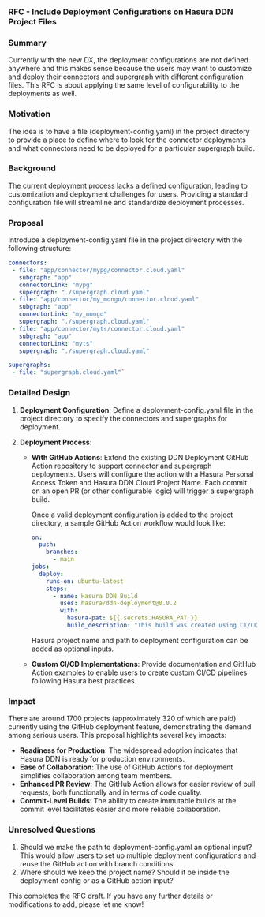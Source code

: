 ### RFC - Include Deployment Configurations on Hasura DDN Project Files

### Summary

Currently with the new DX, the deployment configurations are not defined anywhere and this makes sense because the users may want to customize and deploy their connectors and supergraph with different configuration files. This RFC is about applying the same level of configurability to the deployments as well.

### Motivation

The idea is to have a file (deployment-config.yaml) in the project directory to provide a place to define where to look for the connector deployments and what connectors need to be deployed for a particular supergraph build.

### Background

The current deployment process lacks a defined configuration, leading to customization and deployment challenges for users. Providing a standard configuration file will streamline and standardize deployment processes.

### Proposal

Introduce a deployment-config.yaml file in the project directory with the following structure:

```yaml
connectors:
 - file: "app/connector/mypg/connector.cloud.yaml"
   subgraph: "app"
   connectorLink: "mypg"
   supergraph: "./supergraph.cloud.yaml"
 - file: "app/connector/my_mongo/connector.cloud.yaml"
   subgraph: "app"
   connectorLink: "my_mongo"
   supergraph: "./supergraph.cloud.yaml"
 - file: "app/connector/myts/connector.cloud.yaml"
   subgraph: "app"
   connectorLink: "myts"
   supergraph: "./supergraph.cloud.yaml"

supergraphs:
 - file: "supergraph.cloud.yaml"`
```

### Detailed Design

1.  **Deployment Configuration**: Define a deployment-config.yaml file in the project directory to specify the connectors and supergraphs for deployment.

2.  **Deployment Process**:

    -   **With GitHub Actions**: Extend the existing DDN Deployment GitHub Action repository to support connector and supergraph deployments. Users will configure the action with a Hasura Personal Access Token and Hasura DDN Cloud Project Name. Each commit on an open PR (or other configurable logic) will trigger a supergraph build.

        Once a valid deployment configuration is added to the project directory, a sample GitHub Action workflow would look like:

        ```yaml
        on:
          push:
            branches:
              - main
        jobs:
          deploy:
            runs-on: ubuntu-latest
            steps:
              - name: Hasura DDN Build
                uses: hasura/ddn-deployment@0.0.2
                with:
                  hasura-pat: ${{ secrets.HASURA_PAT }}
                  build_description: "This build was created using CI/CD"`
        ```

        Hasura project name and path to deployment configuration can be added as optional inputs.


    -   **Custom CI/CD Implementations**: Provide documentation and GitHub Action examples to enable users to create custom CI/CD pipelines following Hasura best practices.

### Impact

There are around 1700 projects (approximately 320 of which are paid) currently using the GitHub deployment feature, demonstrating the demand among serious users. This proposal highlights several key impacts:

-   **Readiness for Production**: The widespread adoption indicates that Hasura DDN is ready for production environments.
-   **Ease of Collaboration**: The use of GitHub Actions for deployment simplifies collaboration among team members.
-   **Enhanced PR Review**: The GitHub Action allows for easier review of pull requests, both functionally and in terms of code quality.
-   **Commit-Level Builds**: The ability to create immutable builds at the commit level facilitates easier and more reliable collaboration.

### Unresolved Questions

1.  Should we make the path to deployment-config.yaml an optional input? This would allow users to set up multiple deployment configurations and reuse the GitHub action with branch conditions.
2.  Where should we keep the project name? Should it be inside the deployment config or as a GitHub action input?

This completes the RFC draft. If you have any further details or modifications to add, please let me know!